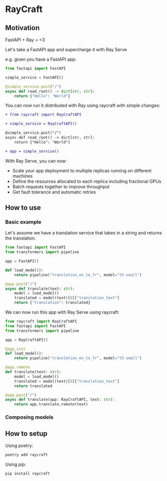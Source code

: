 # RayCraft

## Motivation
FastAPI + Ray = <3

Let's take a FastAPI app and supercharge it with Ray Serve

e.g. given you have a FastAPI app:

```python
from fastapi import FastAPI

simple_service = FastAPI()

@simple_service.post("/")
async def read_root() -> dict[str, str]:
    return {"Hello": "World"}
```

You can now run it distributed with Ray using raycraft with simple changes:

```diff
+ from raycraft import RayCraftAPI

+ simple_service = RayCraftAPI()

@simple_service.post("/")
async def read_root() -> dict[str, str]:
    return {"Hello": "World"}

+ app = simple_service()
```

With Ray Serve, you can now:
- Scale your app deployment to multiple replicas running on different machines
- Define the resources allocated to each replica including fractional GPUs
- Batch requests together to improve throughput
- Get fault tolerance and automatic retries

## How to use

### Basic example
Let's assume we have a translation service that takes in a string and returns the translation.

```python
from fastapi import FastAPI
from transformers import pipeline

app = FastAPI()

def load_model():
    return pipeline("translation_en_to_fr", model="t5-small")

@app.post("/")
async def translate(text: str):
    model = load_model()
    translated = model(text)[0]["translation_text"]
    return {"translation": translated}
```

We can now run this app with Ray Serve using raycraft:

```python
from raycraft import RayCraftAPI
from fastapi import FastAPI
from transformers import pipeline

app = RayCraftAPI()

@app.init
def load_model():
    return pipeline("translation_en_to_fr", model="t5-small")

@app.remote
def translate(text: str):
    model = load_model()
    translated = model(text)[0]["translation_text"]
    return translated

@app.post("/")
async def translate(app: RayCraftAPI, text: str):
    return app.translate.remote(text)
```

### Composing models


## How to setup

Using poetry:

```bash
poetry add raycraft
```

Using pip:

```bash
pip install raycraft
```

